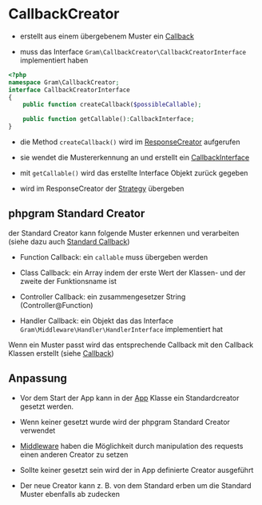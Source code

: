 # CallbackCreator

- erstellt aus einem übergebenem Muster ein [Callback](../Callback/index.md)

- muss das Interface ``Gram\CallbackCreator\CallbackCreatorInterface`` implementiert haben

````php
<?php
namespace Gram\CallbackCreator;
interface CallbackCreatorInterface
{
	public function createCallback($possibleCallable);

	public function getCallable():CallbackInterface;
}
````

- die Method ``createCallback()`` wird im [ResponseCreator](../Middleware/responsehandle.md) aufgerufen

- sie wendet die Mustererkennung an und erstellt ein [CallbackInterface](../Callback/index.md)

- mit ``getCallable()`` wird das erstellte Interface Objekt zurück gegeben

- wird im ResponseCreator der [Strategy](../Strategy/index.md) übergeben

## phpgram Standard Creator

der Standard Creator kann folgende Muster erkennen und verarbeiten (siehe dazu auch [Standard Callback](../Callback/index.md))

- Function Callback: ein ``callable`` muss übergeben werden

- Class Callback: ein Array indem der erste Wert der Klassen- und der zweite der Funktionsname ist

- Controller Callback: ein zusammengesetzer String (Controller@Function)

- Handler Callback: ein Objekt das das Interface ``Gram\Middleware\Handler\HandlerInterface`` implementiert hat

Wenn ein Muster passt wird das entsprechende Callback mit den Callback Klassen erstellt (siehe [Callback](../Callback/index.md))


## Anpassung

- Vor dem Start der App kann in der [App](../App/index.md) Klasse ein Standardcreator gesetzt werden.

- Wenn keiner gesetzt wurde wird der phpgram Standard Creator verwendet

- [Middleware](../Middleware/index.md) haben die Möglichkeit durch manipulation des requests einen anderen Creator zu setzen

- Sollte keiner gesetzt sein wird der in App definierte Creator ausgeführt

- Der neue Creator kann z. B. von dem Standard erben um die Standard Muster ebenfalls ab zudecken